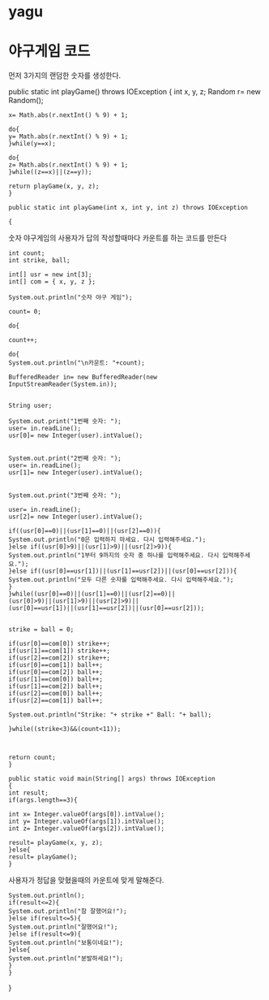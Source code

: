 # yagu

# 야구게임 코드

먼저 3가지의 랜덤한 숫자를 생성한다.

public static int playGame() throws IOException 
	{
	int x, y, z; 
	Random r= new Random(); 

	x= Math.abs(r.nextInt() % 9) + 1; 

	do{
	y= Math.abs(r.nextInt() % 9) + 1;
	}while(y==x); 

	do{
	z= Math.abs(r.nextInt() % 9) + 1;
	}while((z==x)||(z==y));

	return playGame(x, y, z);
	}

	public static int playGame(int x, int y, int z) throws IOException
	
	{


  숫자 야구게임의 사용자가 답의 작성할때마다 카운트를 하는 코드를 만든다
  
	int count; 
	int strike, ball; 

	int[] usr = new int[3];
	int[] com = { x, y, z }; 

	System.out.println("숫자 야구 게임");

	count= 0;

	do{

	count++;

	do{
	System.out.println("\n카운트: "+count);

	BufferedReader in= new BufferedReader(new InputStreamReader(System.in));
	
	
	String user;

	System.out.print("1번째 숫자: ");
	user= in.readLine();
	usr[0]= new Integer(user).intValue();
	

	System.out.print("2번째 숫자: ");
	user= in.readLine();
	usr[1]= new Integer(user).intValue(); 
	

	System.out.print("3번째 숫자: ");

	user= in.readLine(); 
	usr[2]= new Integer(user).intValue(); 

	if((usr[0]==0)||(usr[1]==0)||(usr[2]==0)){
	System.out.println("0은 입력하지 마세요. 다시 입력해주세요.");
	}else if((usr[0]>9)||(usr[1]>9)||(usr[2]>9)){
	System.out.println("1부터 9까지의 숫자 중 하나를 입력해주세요. 다시 입력해주세요.");
	}else if((usr[0]==usr[1])||(usr[1]==usr[2])||(usr[0]==usr[2])){
	System.out.println("모두 다른 숫자를 입력해주세요. 다시 입력해주세요.");
	}
	}while((usr[0]==0)||(usr[1]==0)||(usr[2]==0)||
	(usr[0]>9)||(usr[1]>9)||(usr[2]>9)||
	(usr[0]==usr[1])||(usr[1]==usr[2])||(usr[0]==usr[2]));


	strike = ball = 0;

	if(usr[0]==com[0]) strike++;
	if(usr[1]==com[1]) strike++;
	if(usr[2]==com[2]) strike++; 
	if(usr[0]==com[1]) ball++;
	if(usr[0]==com[2]) ball++;
	if(usr[1]==com[0]) ball++;
	if(usr[1]==com[2]) ball++;
	if(usr[2]==com[0]) ball++;
	if(usr[2]==com[1]) ball++; 

	System.out.println("Strike: "+ strike +" Ball: "+ ball);

	}while((strike<3)&&(count<11)); 
	
	

	return count;
	}

	public static void main(String[] args) throws IOException
	{
	int result;
	if(args.length==3){ 
	
	int x= Integer.valueOf(args[0]).intValue();
	int y= Integer.valueOf(args[1]).intValue();
	int z= Integer.valueOf(args[2]).intValue();

	result= playGame(x, y, z);
	}else{ 
	result= playGame(); 
	}

  사용자가 정답을 맞혔을때의 카운트에 맞게 말해준다.
  
	System.out.println();
	if(result<=2){
	System.out.println("참 잘했어요!"); 
	}else if(result<=5){
	System.out.println("잘했어요!");
	}else if(result<=9){
	System.out.println("보통이네요!"); 
	}else{
	System.out.println("분발하세요!");
	}
	}
}
